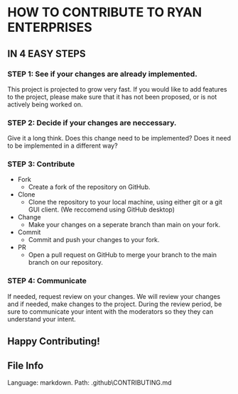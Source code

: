 # HOW TO CONTRIBUTE TO RYAN ENTERPRISES
## IN 4 EASY STEPS

### STEP 1: See if your changes are already implemented.

This project is projected to grow very fast. If you would like to add features to the project,
please make sure that it has not been proposed, or is not actively being worked on. 

### STEP 2: Decide if your changes are neccessary.

Give it a long think. Does this change need to be implemented? Does it need to be implemented in a 
different way?

### STEP 3: Contribute
- Fork
  - Create a fork of the repository on GitHub.
- Clone
  - Clone the repository to your local machine, using either git or a git GUI client. (We reccomend using GitHub desktop)
- Change
  - Make your changes on a seperate branch than main on your fork.
- Commit
  - Commit and push your changes to your fork.
- PR
  - Open a pull request on GitHub to merge your branch to the main branch on our repository.
### STEP 4: Communicate
If needed, request review on your changes. We will review your changes and if needed, make changes to the project. During the review period, be sure to communicate your intent with the moderators so they they can understand your intent.

## Happy Contributing!

## File Info


 Language: markdown.
 Path: .github\CONTRIBUTING.md
